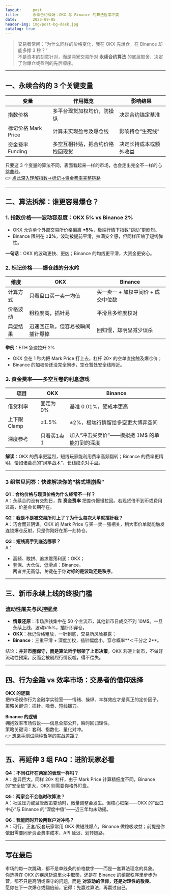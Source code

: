 ```yaml
---
layout:     post
title:      永续合约战场：OKX 与 Binance 的算法哲学冲突
date:       2025-09-05
header-img: img/post-bg-desk.jpg
catalog: true
---
```


> 交易者常问：“为什么同样的价格变化，我在 OKX 先爆仓，在 Binance 却能多撑 3 秒？”  
> 不是资本的刻意针对，而是两家交易所对 **永续合约算法** 的底层取舍，决定了你爆仓或盈利的先后顺序。

---

## 一、永续合约的 3 个关键变量

| 变量       | 作用概览 | 影响结果 |
|---|---|---|
| 指数价格     | 多平台现货加权均价，防操纵 | 决定合约锚定基准 |
| 标记价格 Mark Price | 计算未实现盈亏及爆仓线 | 影响持仓“生死线” |
| 资金费率 Funding | 多空互相补贴，把合约价格拽回现货 | 决定长持成本或额外收益 |

只要这 3 个变量的算法不同，表面看起来一样的市场，也会走出完全不一样的心跳曲线。  
👉 [点此深入理解指数→标记→资金费率完整链路](https://okxdog.com/)

---

## 二、算法拆解：谁更容易爆仓？

### 1. 指数价格——波动容忍度：OKX 5% vs Binance 2%

- OKX 允许单个外部交易所价格偏离 **±5%**，极端行情下指数“跳动”更剧烈。  
- Binance 限制在 **±2%**，波动被提前平滑，拉满安全感，但同样压缩了短线弹性。

**一句话**：OKX 的波动更快、更凶；Binance 的均线更平滑，大资金更安心。

### 2. 标记价格——爆仓线的分水岭

| 维度 | OKX | Binance |
|---|---|---|
| 计算方式 | 只看盘口买一卖一均值 | 买一卖一 + 加权中间价 + 成交中位数 |
| 价格波动 | 粗粒度高，插针易 | 平滑且多维度校对 |
| 典型结果 | 迅速回正轨，但容易被瞬间插针爆掉 | 回归慢，却明显减少误杀 |

**举例**：ETH 急速拉升 2%  
- OKX 会在 1 秒内把 Mark Price 打上去，杠杆 20× 的空单直接触及爆仓价；  
- Binance 的加权价还没完全同步，空仓暂处安全线附近。

### 3. 资金费率——多空互卷的利息游戏

| 项目 | OKX | Binance |
|---|---|---|
| 借贷利率 | 固定为 0% | 基准 0.01%，硬成本更高 |
| 上下限 Clamp | ±1.5% | ±2%，极端行情留给多空更大博弈空间 |
| 深度参考 | 只看买1卖1 | 加入“冲击买卖价”——模拟撒 1M$ 的单能打到的深度 |

**解读**：OKX 的费率更猛烈，短线玩家能利用费率高频翻转；Binance 的费率更精明，恰如诸葛亮的“风筝战术”，长线绞杀对手盘。

---

### 3 组常见问答：快速解决你的“格式塔崩盘”

**Q1：合约价格与现货价格为什么经常不一样？**  
A：永续合约没有交割日，靠 **资金费率** 把差价慢慢拉回。若现货借不到币或费用过高，价差会长期存在。

**Q2：我是不是被交易所盯上了？为什么每次大单就插针我？**  
A：巧合而非阴谋。OKX 的 Mark Price 与买一卖一强相关，稍大市价单就能触发连锁爆仓反射，只是你刚好在那一刻持仓。

**Q3：短线高手到底选哪家？**  
A：  
- 高频、敢拼、追求震荡利润：OKX；  
- 套保、大仓位、低滑点：Binance。  
两者并无高低，关键在于你**对标的是波动还是秩序**。

---

## 三、新币永续上线的终极门槛

### 流动性屠夫与风控壁虎

- **情景还原**：市场热钱集中在 50 个主流币，其他新币日成交不到 10M$。一旦永续上线，波动≥15%，插针即穿仓。  
- **OKX**：标记价格粗放，一针到底，交易所风险暴露；  
- **Binance**：三重平滑 + 深度加权，插针幅度小，穿仓概率**＜千分之 2**。  

结论：**并非币圈保守，而是算法哲学绑架了上币决策**。OKX 若硬上新币，不做好流动性预案，反而会被剧烈行情反噬，得不偿失。

---

## 四、行为金融 vs 效率市场：交易者的信仰选择

**OKX 的逻辑**  
把市场视作行为金融学实验室——情绪、操纵、羊群效应才是真正的定价因子。  
策略关键词：插针、噪音、短线镰刀。

**Binance 的逻辑**  
拥抱效率市场假说——信息全部公开，瞬时回归理性。  
策略关键词：套利、指数化、量化对冲。  
👉 [想亲手测试两种哲学的实战差距？](https://okxdog.com/)

---

## 五、再延伸 3 组 FAQ：进阶玩家必看

**Q4：不同杠杆在两家的表现一样吗？**  
A：差异巨大。同样 20× 杠杆，由于 Mark Price 计算精细度不同，Binance 的“安全垫”更大，OKX 则需要你格外盯盘。

**Q5：两家会不会临时改算法？**  
A：社区压力或监管政策变动时，微量调整会发生。但核心框架——OKX 的“盘口中心”与 Binance 的“深度中值”——近三年均未动摇。

**Q6：我能同时开设两账户对冲吗？**  
A：可行。正套/反套玩家常用 OKX 做短线爆点，Binance 做稳吸收益；前提是你依旧需要同步资金费率成本、API 延迟、划转链路。

---

## 写在最后

市场的每一次跳动，都不是单线条的价格数字——而是一套算法理念的具象。  
你选择在 OKX 的疾风斩浪里火中取栗，还是在 Binance 的缜密秩序里步步为营，都不只是高明或保守的问题，而是 **对波动的信仰，还是对理性的敬畏**。  
愿你在下一次爆仓或翻倍前，记得：先赢过算法，再赢过自己。